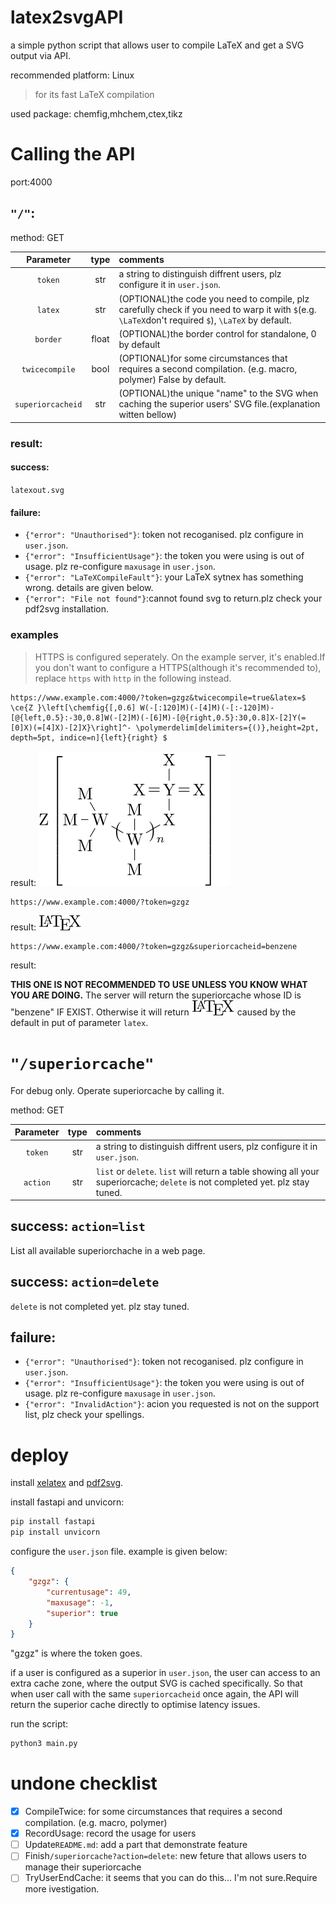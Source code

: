 # latex2svgAPI
a simple python script that allows user to compile LaTeX and get a SVG output via API.

recommended platform: Linux
> for its fast LaTeX compilation

used package: chemfig,mhchem,ctex,tikz

# Calling the API

port:4000

## `"/"`: 

method: GET

|Parameter|type|comments|
|:--:|:--:|:---|
|`token`|str|a string to distinguish diffrent users, plz configure it in `user.json`.|
|`latex`|str|(OPTIONAL)the code you need to compile, plz carefully check if you need to warp it with `$`(e.g. `\LaTeX`don't required `$`), `\LaTeX` by default.|
|`border`|float|(OPTIONAL)the border control for standalone, 0 by default|
|`twicecompile`|bool|(OPTIONAL)for some circumstances that requires a second compilation. (e.g. macro, polymer) False by default.|
|`superiorcacheid`|str|(OPTIONAL)the unique "name" to the SVG when caching the superior users' SVG file.(explanation witten bellow)|

### result:

#### success:
`latexout.svg`

#### failure:
- `{"error": "Unauthorised"}`: token not recoganised. plz configure in `user.json`.
- `{"error": "InsufficientUsage"}`: the token you were using is out of usage. plz re-configure `maxusage` in `user.json`.
- `{"error": "LaTeXCompileFault"}`: your LaTeX sytnex has something wrong. details are given below.
- `{"error": "File not found"}`:cannot found svg to return.plz check your pdf2svg installation.

### examples

> HTTPS is configured seperately. On the example server, it's enabled.If you don't want to configure a HTTPS(although it's recommended to), replace <code>https</code> with <code>http</code> in the following instead.

```
https://www.example.com:4000/?token=gzgz&twicecompile=true&latex=$ \ce{Z }\left[\chemfig{[,0.6] W(-[:120]M)(-[4]M)(-[:-120]M)-[@{left,0.5}:-30,0.8]W(-[2]M)(-[6]M)-[@{right,0.5}:30,0.8]X-[2]Y(=[0]X)(=[4]X)-[2]X}\right]^- \polymerdelim[delimiters={()},height=2pt, depth=5pt, indice=n]{left}{right} $
```

result:
![](https://raw.githubusercontent.com/Lucas2011wastaken/latex2svgAPI/refs/heads/main/cache/1740027670.3095944/latexoutput.svg)

```
https://www.example.com:4000/?token=gzgz
```

result:
![](https://raw.githubusercontent.com/Lucas2011wastaken/latex2svgAPI/refs/heads/main/cache/1740027512.4471781/latexoutput.svg)


```
https://www.example.com:4000/?token=gzgz&superiorcacheid=benzene
```

result:

**THIS ONE IS NOT RECOMMENDED TO USE UNLESS YOU KNOW WHAT YOU ARE DOING.** The server will return the superiorcache whose ID is "benzene" IF EXIST. Otherwise it will return ![](https://raw.githubusercontent.com/Lucas2011wastaken/latex2svgAPI/refs/heads/main/cache/1740027512.4471781/latexoutput.svg) caused by the default in put of parameter `latex`.

# `"/superiorcache"`

For debug only. Operate superiorcache by calling it.

method: GET

|Parameter|type|comments|
|:--:|:--:|:---|
|`token`|str|a string to distinguish diffrent users, plz configure it in `user.json`.|
|`action`|str|`list` or `delete`. `list` will return a table showing all your superiorcache; `delete` is not completed yet. plz stay tuned.|

## success: `action=list`

List all available superiorchache in a web page.

## success: `action=delete`

`delete` is not completed yet. plz stay tuned.

## failure:
- `{"error": "Unauthorised"}`: token not recoganised. plz configure in `user.json`.
- `{"error": "InsufficientUsage"}`: the token you were using is out of usage. plz re-configure `maxusage` in `user.json`.
- `{"error": "InvalidAction"}`: acion you requested is not on the support list, plz check your spellings.


# deploy

install [xelatex](https://tug.org/texlive/) and [pdf2svg](https://github.com/dawbarton/pdf2svg).

install fastapi and unvicorn:

```bash
pip install fastapi
pip install unvicorn
```

configure the `user.json` file. example is given below:

```json
{
    "gzgz": {
        "currentusage": 49,
        "maxusage": -1,
        "superior": true
    }
}
```

"gzgz" is where the token goes.

if a user is configured as a superior in `user.json`, the user can access to an extra cache zone, where the output SVG is cached specifically. So that when user call with the same `superiorcacheid` once again, the API will return the superior cache directly to optimise latency issues.


run the script:

```bash
python3 main.py
```

# undone checklist

- [x] CompileTwice: for some circumstances that requires a second compilation. (e.g. macro, polymer)
- [x] RecordUsage: record the usage for users
- [ ] Update`README.md`: add a part that demonstrate feature
- [ ] Finish`/superiorcache?action=delete`: new feture that allows users to manage their superiorcache
- [ ] TryUserEndCache: it seems that you can do this... I'm not sure.Require more ivestigation.
